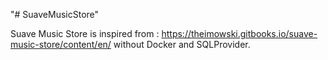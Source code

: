 "# SuaveMusicStore" 

Suave Music Store is inspired from : https://theimowski.gitbooks.io/suave-music-store/content/en/
without Docker and SQLProvider.
